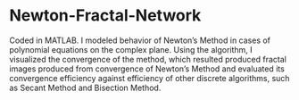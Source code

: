 # Newton-Fractal-Network
Coded in MATLAB. I modeled behavior of Newton’s Method in cases of polynomial equations on the complex plane. Using the algorithm, I visualized the convergence of the method, which resulted  produced fractal images produced from convergence of Newton’s Method and evaluated its convergence efficiency against efficiency of other discrete algorithms, such as Secant Method and Bisection Method.
